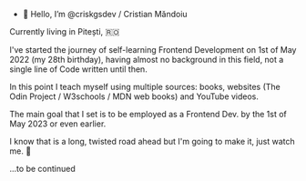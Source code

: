 - 👋 Hello, I’m @criskgsdev / Cristian Măndoiu 

Currently living in Pitești, 🇷🇴 

I've started the journey of self-learning Frontend Development on 1st of May 2022 (my 28th birthday), having almost no background in this field, not a single line of Code written until then.

In this point I teach myself using multiple sources: books, websites  (The Odin Project / W3schools / MDN web books) and YouTube videos.

The main goal that I set is to be employed as a Frontend Dev. by the 1st of May 2023 or even earlier. 

I know that is a long, twisted road ahead but I'm going to make it, just watch me. 🦸


...to be continued




